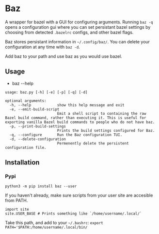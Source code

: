 # Baz
A wrapper for bazel with a GUI for configuring arguments. Running `baz -q` opens a configuration gui where you can set persistant bazel settings by choosing from detected `.bazelrc` configs, and other bazel flags.

Baz stores persistant information in `~/.config/baz/`. You can delete your configuration at any time with `baz -d`.

Add baz to your path and use baz as you would use bazel.


## Usage
* baz --help
```
usage: baz.py [-h] [-e] [-p] [-q] [-d]

optional arguments:
  -h, --help            show this help message and exit
  -e, --emit-build-script
                        Emit a shell script to containing the raw Bazel build command, rather than executing it. This is useful for exporting vanilla Bazel build commands to people who do not have baz.
  -p, --print-build-settings
                        Prints the build settings configured for Baz.
  -q, --configure       Run the Baz configuration TUI.
  -d, --delete-configuration
                        Permenently delete the persistent configuration file.
```

## Installation
### Pypi
```
python3 -m pip install baz --user
```
If you haven't already, make sure scripts from your user site are accesible from PATH.
```
import site
site.USER_BASE # Prints something like `/home/username/.local/`
```
Take this path, and add to your `~/.bashrc`: `export PATH='$PATH:/home/username/.local/bin/`

